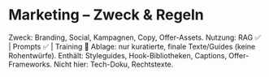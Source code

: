 # Marketing – Zweck & Regeln
Zweck: Branding, Social, Kampagnen, Copy, Offer-Assets.
Nutzung: RAG ✅ | Prompts ✅ | Training 🚫
Ablage: nur kuratierte, finale Texte/Guides (keine Rohentwürfe).
Enthält: Styleguides, Hook-Bibliotheken, Captions, Offer-Frameworks.
Nicht hier: Tech-Doku, Rechtstexte.
